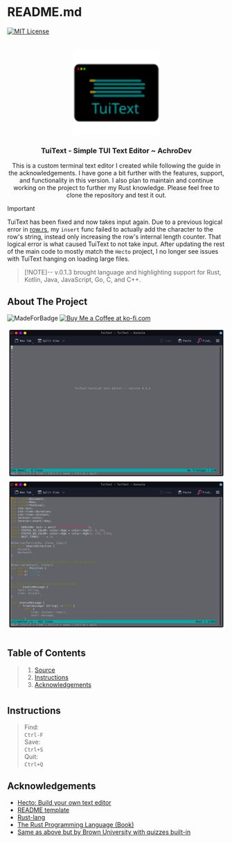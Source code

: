 <a name="readme-top"></a>
# README.md

[![MIT License][license-shield]][license-url]

<!-- PROJECT LOGO -->
<br />
<div align="center">
  <a href="https://github.com/AchroDev/TuiText">
    <img src ="images/TuiText-logo.svg" alt="Logo" width="200" height="200">
  </a>
<h3 align="center"> TuiText - Simple TUI Text Editor ~ AchroDev </h3>

  <p align="center">
    This is a custom terminal text editor I created while following the guide in the acknowledgements. I have gone a bit further with the features, support, and functionality in this version. I also plan to maintain and continue working on the project to further my Rust knowledge. Please feel free to clone the repository and test it out.
    <br />
  </p>
</div>

> [!IMPORTANT]  
> TuiText has been fixed and now takes input again. Due to a previous logical error in [row.rs], my `insert` func failed to actually add the character to the row's string, instead only increasing the row's internal length counter. That logical error is what caused TuiText to not take input. After updating the rest of the main code to mostly match the `Hecto` project, I no longer see issues with TuiText hanging on loading large files.

> [!NOTE]--
> v.0.1.3 brought language and highlighting support for Rust, Kotlin, Java, JavaScript, Go, C, and C++.

<!-- ABOUT THE PROJECT -->
## About The Project
![MadeForBadge][made-for-link]
<a href='https://ko-fi.com/R6R3WKVOY' target='_blank'><img height='36' style='border:0px;height:36px;' src='https://storage.ko-fi.com/cdn/kofi3.png?v=3' border='0' alt='Buy Me a Coffee at ko-fi.com' />
</a>

![TTSS1][screenshot]
![TTSS2][screenshot2]

# 

## Table of Contents

> 1. [Source][source]   
> 2. [Instructions][instructions] 
> 3. [Acknowledgements][acknowledgements]  
#

## Instructions
>
> Find:  
> `Ctrl-F`  
> Save:  
> `Ctrl+S`  
> Quit:  
> `Ctrl+Q`


<!-- ACKNOWLEDGEMENTS -->
## Acknowledgements
* [Hecto: Build your own text editor][hecto-guide]
* [README template][readme-template]
* [Rust-lang][rust-lang]
* [The Rust Programming Language (Book)][rust-book]
* [Same as above but by Brown University with quizzes built-in][rust-book-brownuni]

<!-- MARKDOWN LINKS & IMAGES -->
<!-- https://www.markdownguide.org/basic-syntax/#reference-style-links -->
[license-shield]: https://img.shields.io/github/license/AchroDev/AchroDev.svg?style=for-the-badge
[license-url]: https://github.com/AchroDev/TuiText/blob/main/LICENSE.txt
[made-for-link]: https://img.shields.io/badge/GNU%20Bash-4EAA25?style=for-the-badge&logo=GNU%20Bash&logoColor=white
[source]: /src
[screenshot]: /images/screenshot.png
[screenshot2]: /images/screenshot2.png
[row.rs]: /src/row.rs
[hecto-guide]: https://archive.flenker.blog/hecto/
[readme-template]: https://github.com/othneildrew/Best-README-Template
[rust-lang]: https://www.rust-lang.org/
[rust-book]: https://doc.rust-lang.org/stable/book/
[rust-book-brownuni]: https://rust-book.cs.brown.edu/
[instructions]: https://github.com/AchroDev/TuiText?tab=readme-ov-file#instructions
[Acknowledgements]: https://github.com/AchroDev/TuiText?tab=readme-ov-file#acknowledgements
